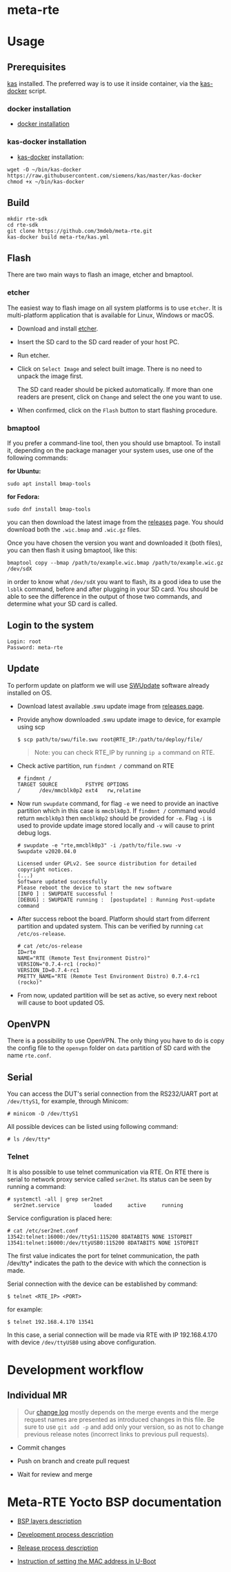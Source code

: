 meta-rte
========

# Usage

## Prerequisites

[kas](https://github.com/siemens/kas) installed. The preferred way is to use it
inside container, via the [kas-docker] script.

### docker installation

* [docker installation](https://docs.docker.com/install/)

### kas-docker installation

* [kas-docker] installation:

```
wget -O ~/bin/kas-docker https://raw.githubusercontent.com/siemens/kas/master/kas-docker
chmod +x ~/bin/kas-docker
```

## Build

```
mkdir rte-sdk
cd rte-sdk
git clone https://github.com/3mdeb/meta-rte.git
kas-docker build meta-rte/kas.yml
```

## Flash

There are two main ways to flash an image, etcher and bmaptool.

### etcher

The easiest way to flash image on all system platforms is to use `etcher`. It
is multi-platform application that is available for Linux, Windows or macOS.

- Download and install [etcher](https://etcher.io/).

- Insert the SD card to the SD card reader of your host PC.

- Run etcher.

- Click on `Select Image` and select built image. There is no need to unpack
the image first.

   The SD card reader should be picked automatically. If more than one readers
   are present, click on `Change` and select the one you want to use.

- When confirmed, click on the `Flash` button to start flashing procedure.

### bmaptool

If you prefer a command-line tool, then you should use bmaptool. To install it,
depending on the package manager your system uses, use one of the following
commands:

**for Ubuntu:**
```
sudo apt install bmap-tools
```

**for Fedora:**
```
sudo dnf install bmap-tools
```

you can then download the latest image from the
[releases](https://github.com/3mdeb/meta-rte/releases) page. You should
download both the `.wic.bmap` and `.wic.gz` files.

Once you have chosen the version you want and downloaded it (both files), you can then
flash it using bmaptool, like this:

```
bmaptool copy --bmap /path/to/example.wic.bmap /path/to/example.wic.gz /dev/sdX
```

in order to know what `/dev/sdX` you want to flash, its a good idea to use
the `lsblk` command, before and after plugging in your SD card. You should be
able to see the difference in the output of those two commands, and determine
what your SD card is called.

## Login to the system

```
Login: root
Password: meta-rte
```

## Update

To perform update on platform we will use
[SWUpdate](https://sbabic.github.io/swupdate/index.html) software already
installed on OS.

- Download latest available .swu update image from [releases
  page](https://github.com/3mdeb/meta-rte/releases).

- Provide anyhow downloaded .swu update image to device, for example using scp
  ```shell
  $ scp path/to/swu/file.swu root@RTE_IP:/path/to/deploy/file/
  ```

  >Note: you can check RTE_IP by running `ip a` command on RTE.

- Check active partition, run `findmnt /` command on RTE
  ```shell
  # findmnt /
  TARGET SOURCE         FSTYPE OPTIONS
  /      /dev/mmcblk0p2 ext4   rw,relatime
  ```

- Now run `swupdate` command, for flag `-e` we need to provide an inactive
  partition which in this case is `mmcblk0p3`. If `findmnt /` command would
  return `mmcblk0p3` then `mmcblk0p2` should be provided for `-e`. Flag `-i` is
  used to provide update image stored locally and `-v` will cause to print debug
  logs.
  ```shell
  # swupdate -e "rte,mmcblk0p3" -i /path/to/file.swu -v
  Swupdate v2020.04.0

  Licensed under GPLv2. See source distribution for detailed copyright notices.
  (...)
  Software updated successfully
  Please reboot the device to start the new software
  [INFO ] : SWUPDATE successful !
  [DEBUG] : SWUPDATE running :  [postupdate] : Running Post-update command
  ```

- After success reboot the board. Platform should start from diferrent partition
  and updated system. This can be verified by running `cat /etc/os-release`.
  ```shell
  # cat /etc/os-release
  ID=rte
  NAME="RTE (Remote Test Environment Distro)"
  VERSION="0.7.4-rc1 (rocko)"
  VERSION_ID=0.7.4-rc1
  PRETTY_NAME="RTE (Remote Test Environment Distro) 0.7.4-rc1 (rocko)"
  ```

- From now, updated partition will be set as active, so every next reboot will
  cause to boot updated OS.

## OpenVPN

There is a possibility to use OpenVPN. The only thing you have to do is
copy the config file to the `openvpn` folder on `data` partition of
SD card with the name `rte.conf`.

## Serial

You can access the DUT's serial connection from the RS232/UART port at
`/dev/ttyS1`, for example, through Minicom:

```
# minicom -D /dev/ttyS1
```

All possible devices can be listed using following command:

```
# ls /dev/tty*
```

### Telnet

It is also possible to use telnet communication via RTE. On RTE there is serial
to network proxy service called `ser2net`. Its status can be seen by running a
command:

```
# systemctl -all | grep ser2net
  ser2net.service           loaded     active     running
```

Service configuration is placed here:

```
# cat /etc/ser2net.conf
13542:telnet:16000:/dev/ttyS1:115200 8DATABITS NONE 1STOPBIT
13541:telnet:16000:/dev/ttyUSB0:115200 8DATABITS NONE 1STOPBIT
```

The first value indicates the port for telnet communication, the path /dev/tty*
indicates the path to the device with which the connection is made.

Serial connection with the device can be established by command:

```
$ telnet <RTE_IP> <PORT>
```

for example:

```
$ telnet 192.168.4.170 13541
```

In this case, a serial connection will be made via RTE with IP 192.168.4.170
with device `/dev/ttyUSB0` using above configuration.

# Development workflow

## Individual MR

> Our [change log](CHANGELOG.md) mostly depends on the merge events and the
> merge request names are presented as introduced changes in this file. Be sure
to use `git add -p` and add only your version, so as not to change previous
release notes (incorrect links to previous pull requests).

* Commit changes

* Push on branch and create pull request

* Wait for review and merge

# Meta-RTE Yocto BSP documentation

* [BSP layers description](docs/layer-description.md)

* [Development process description](docs/development.md)

* [Release process description](docs/release.md)

* [Instruction of setting the MAC address in U-Boot](docs/rte-mac-setup.md)

[kas-docker]: https://github.com/siemens/kas/blob/master/kas-docker
